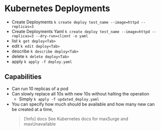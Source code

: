 # Kubernetes Deployments

- Create Deployments
  `k create deploy test_name --image=httpd --replicas=3`
- Create Deployments Yaml
  `k create deploy test_name --image=httpd --replicas=3 --dry-run=client -o yaml`
- list
  `k get deploy<Tab>`
- edit
  `k edit deploy<Tab>`
- describe
  `k describe deploy<Tab>`
- delete
  `k delete deploy<Tab>`
- apply
  `k apply -f deploy.yaml`

## Capabilities

- Can run 10 replicas of a pod
- Can slowly replace all 10s with new 10s without halting
  the operation
  - Simply `k apply -f updated_deploy.yaml`
- You can specify how much should be available and how many
  new can be created at a time,
  > [!info] docs
  > See Kubernetes docs for maxSurge and maxUnavailable

